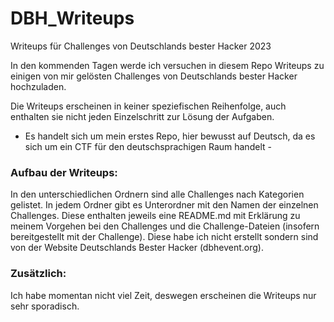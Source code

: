 # DBH_Writeups
Writeups für Challenges von Deutschlands bester Hacker 2023

In den kommenden Tagen werde ich versuchen in diesem Repo Writeups zu einigen von mir gelösten Challenges von Deutschlands bester Hacker hochzuladen.

Die Writeups erscheinen in keiner speziefischen Reihenfolge, auch enthalten sie nicht jeden Einzelschritt zur Lösung der Aufgaben.

- Es handelt sich um mein erstes Repo, hier bewusst auf Deutsch, da es sich um ein CTF für den deutschsprachigen Raum handelt -

### Aufbau der Writeups:
In den unterschiedlichen Ordnern sind alle Challenges nach Kategorien gelistet. In jedem Ordner gibt es Unterordner mit den Namen der einzelnen Challenges. Diese enthalten jeweils eine README.md mit Erklärung zu meinem Vorgehen bei den Challenges und die Challenge-Dateien (insofern bereitgestellt mit der Challenge). Diese habe ich nicht erstellt sondern sind von der Website Deutschlands Bester Hacker (dbhevent.org). 


### Zusätzlich:
Ich habe momentan nicht viel Zeit, deswegen erscheinen die Writeups nur sehr sporadisch.
